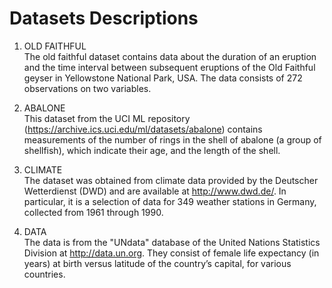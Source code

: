 # Datasets Descriptions

1. OLD FAITHFUL  
The old faithful dataset contains data about the duration of an eruption and the time interval between subsequent eruptions of the Old Faithful geyser in Yellowstone National Park, USA. 
The data consists of 272 observations on two variables.


2. ABALONE  
This dataset from the UCI ML repository (https://archive.ics.uci.edu/ml/datasets/abalone) contains measurements of the number of rings in the shell of abalone (a group of shellfish), which indicate their age, and the length of the shell.

 
3. CLIMATE  
The dataset was obtained from climate data provided by the Deutscher Wetterdienst (DWD) and are available at http://www.dwd.de/.
In particular, it is a selection of data for 349 weather stations in Germany, collected from 1961 through 1990.


4. DATA  
The data is from the "UNdata" database of the United Nations Statistics Division at http://data.un.org.
They consist of female life expectancy (in years) at birth versus latitude of the country’s capital, for various countries.